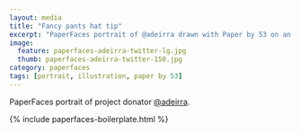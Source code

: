 ```yaml
---
layout: media
title: "Fancy pants hat tip"
excerpt: "PaperFaces portrait of @adeirra drawn with Paper by 53 on an iPad."
image: 
  feature: paperfaces-adeirra-twitter-lg.jpg
  thumb: paperfaces-adeirra-twitter-150.jpg
category: paperfaces
tags: [portrait, illustration, paper by 53]
---
```


PaperFaces portrait of project donator [@adeirra](http://twitter.com/adeirra).

{% include paperfaces-boilerplate.html %}